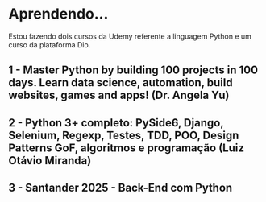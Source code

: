 # Aprendendo...
Estou fazendo dois cursos da Udemy referente a linguagem Python e um curso da plataforma Dio.


## 1 - Master Python by building 100 projects in 100 days. Learn data science, automation, build websites, games and apps! (Dr. Angela Yu)
## 2 - Python 3+ completo: PySide6, Django, Selenium, Regexp, Testes, TDD, POO, Design Patterns GoF, algoritmos e programação (Luiz Otávio Miranda)
## 3 - Santander 2025 - Back-End com Python